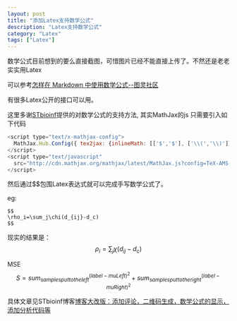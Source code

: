 ```yaml
---
layout: post
title: "添加Latex支持数学公式"
description: "Latex支持数学公式"
category: "Latex"
tags: ["Latex"]
---
```

数学公式目前想到的要么直接截图，可惜图片已经不能直接上传了。不然还是老老实实用Latex

可以参考[怎样在 Markdown 中使用数学公式--图灵社区](http://www.ituring.com.cn/article/32403)

有很多Latex公开的接口可以用。

这里多谢[STbioinf](http://www.stbioinf.com/)提供的对数学公式的支持方法,  其实MathJax的js  只需要引入如下代码

```javascript
<script type="text/x-mathjax-config">
  MathJax.Hub.Config({ tex2jax: {inlineMath: [['$','$'], ['\\(','\\)']]} });
</script>
<script type="text/javascript"
  src="http://cdn.mathjax.org/mathjax/latest/MathJax.js?config=TeX-AMS-MML_HTMLorMML">
</script>
```

然后通过$$包围Latex表达式就可以完成手写数学公式了。

eg:
```
$$
\rho_i=\sum_j\chi(d_{ij}-d_c)
$$
```
现实的结果是：
$$
\rho_i=\sum_j\chi(d_{ij}-d_c)
$$

MSE
$$
S = sum_{samples put to the left}^{(label - muLeft)^2} + sum_{samples put to the right}^{(label - muRight)^2}
$$

具体文章见STbioinf博客[博客大改版：添加评论，二维码生成，数学公式的显示，添加分析代码等](http://www.stbioinf.com/2014/07/18/Change-blog-template.html#3)

